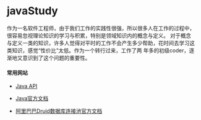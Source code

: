 # javaStudy
作为一名软件工程师，由于我们工作的实践性很强，所以很多人在工作的过程中，很容易忽视理论知识的学习与积累，特别是领域知识内的概念与定义。
对于概念与定义一类的知识，许多人觉得对平时的工作不会产生多少帮助，花时间去学习这类知识，感觉“性价比”太低。作为一个转行过来，工作了两
年多的初级coder，逐渐地又意识到了这个问题的重要性。

#### 常用网站
* <a href="https://www.oracle.com/technetwork/java/api-141528.html" target="_blank">Java API</a>

* <a href="https://docs.oracle.com/en/java/javase/index.html" target="_blank">Java官方文档</a>

* <a href="https://github.com/alibaba/druid/wiki" target="_blank">阿里巴巴Druid数据库连接池官方文档</a>

